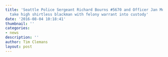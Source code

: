 ```yaml
---
title: 'Seattle Police Sergeant Richard Bourns #5670 and Officer Jan Moon #5798 expertly
  take high shirtless blackman with felony warrant into custody'
date: '2016-08-04 10:18:41'
thumbnail: ''
categories:
- news
description: ''
author: Tim Clemans
layout: post
---
```

